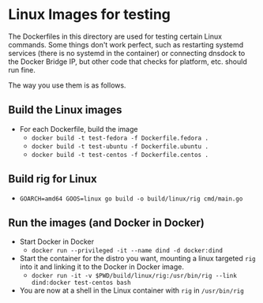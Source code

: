 # Linux Images for testing

The Dockerfiles in this directory are used for testing certain Linux commands. Some things don't work perfect, such as
restarting systemd services (there is no systemd in the container) or connecting dnsdock to the Docker Bridge IP, but 
other code that checks for platform, etc. should run fine.  

The way you use them is as follows.

## Build the Linux images

* For each Dockerfile, build the image 
    * `docker build -t test-fedora -f Dockerfile.fedora .`
    * `docker build -t test-ubuntu -f Dockerfile.ubuntu .`
    * `docker build -t test-centos -f Dockerfile.centos .`
   
   
## Build rig for Linux

* `GOARCH=amd64 GOOS=linux go build -o build/linux/rig cmd/main.go`


## Run the images (and Docker in Docker)

* Start Docker in Docker
    * `docker run --privileged -it --name dind -d docker:dind`
* Start the container for the distro you want, mounting a linux targeted `rig` into it and linking it to the Docker in Docker image.
    * `docker run -it -v $PWD/build/linux/rig:/usr/bin/rig --link dind:docker test-centos bash`
* You are now at a shell in the Linux container with `rig` in `/usr/bin/rig`